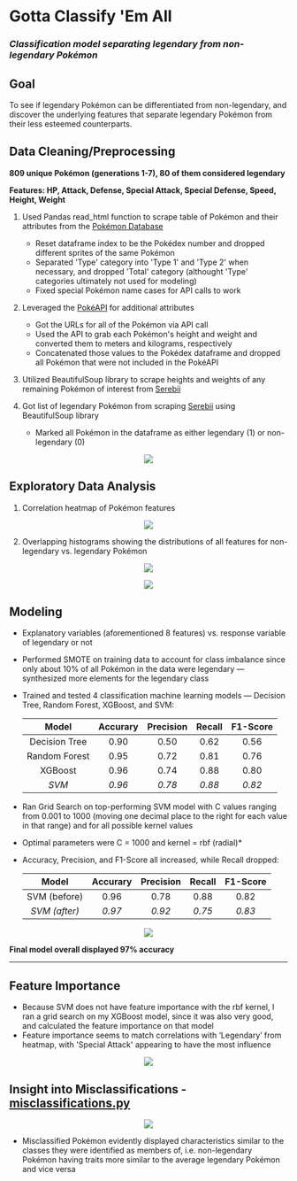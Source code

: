 # Gotta Classify 'Em All
### _Classification model separating legendary from non-legendary Pokémon_

## Goal
To see if legendary Pokémon can be differentiated from non-legendary, and discover the underlying features that separate legendary Pokémon from their less esteemed counterparts.

## Data Cleaning/Preprocessing
__809 unique Pokémon (generations 1-7), 80 of them considered legendary__

__Features: HP, Attack, Defense, Special Attack, Special Defense, Speed, Height, Weight__
1. Used Pandas read_html function to scrape table of Pokémon and their attributes from the [Pokémon Database](https://pokemondb.net/pokedex/all "Pokémon Database")
   * Reset dataframe index to be the Pokédex number and dropped different sprites of the same Pokémon
   * Separated 'Type' category into 'Type 1' and 'Type 2' when necessary, and dropped 'Total' category (althought 'Type' categories            ultimately not used for modeling)
   * Fixed special Pokémon name cases for API calls to work
2. Leveraged the [PokéAPI](https://pokeapi.co/docs/v2.html "PokéAPI") for additional attributes
   * Got the URLs for all of the Pokémon via API call
   * Used the API to grab each Pokémon's height and weight and converted them to meters and kilograms, respectively
   * Concatenated those values to the Pokédex dataframe and dropped all Pokémon that were not included in the PokéAPI
3. Utilized BeautifulSoup library to scrape heights and weights of any remaining Pokémon of interest from [Serebii](https://www.serebii.net/pokemon/ "Serebii")

4. Got list of legendary Pokémon from scraping [Serebii](https://www.serebii.net/pokemon/legendary.shtml "Serebii Legendaries") using        BeautifulSoup library
   * Marked all Pokémon in the dataframe as either legendary (1) or non-legendary (0)

<p align="center"><img src="https://github.com/ralterman/pokemon_classifier/blob/master/images/data.png"></p>

## Exploratory Data Analysis
1. Correlation heatmap of Pokémon features
  <p align="center"><img src="https://github.com/ralterman/pokemon_classifier/blob/master/images/heatmap.png"></p>

2. Overlapping histograms showing the distributions of all features for non-legendary vs. legendary Pokémon
  <p align="center"><img src="https://github.com/ralterman/pokemon_classifier/blob/master/images/histograms1.png"></p>
  <p align="center"><img src="https://github.com/ralterman/pokemon_classifier/blob/master/images/histograms2.png"></p>

## Modeling
* Explanatory variables (aforementioned 8 features) vs. response variable of legendary or not
* Performed SMOTE on training data to account for class imbalance since only about 10% of all Pokémon in the data were legendary —           synthesized more elements for the legendary class
* Trained and tested 4 classification machine learning models — Decision Tree, Random Forest, XGBoost, and SVM:

    | Model         | Accurary | Precision | Recall | F1-Score |
    |:-------------:|:--------:|:---------:|:------:|:--------:|
    | Decision Tree | 0.90     | 0.50      | 0.62   | 0.56     |
    | Random Forest | 0.95     | 0.72      | 0.81   | 0.76     |
    | XGBoost       | 0.96     | 0.74      | 0.88   | 0.80     |
    | _SVM_         | _0.96_   | _0.78_    | _0.88_ | _0.82_   |


* Ran Grid Search on top-performing SVM model with C values ranging from 0.001 to 1000 (moving one decimal place to the right for each       value in that range) and for all possible kernel values
* Optimal parameters were C = 1000 and kernel = rbf (radial)*
* Accuracy, Precision, and F1-Score all increased, while Recall dropped:

    | Model         | Accurary | Precision | Recall | F1-Score |
    |:-------------:|:--------:|:---------:|:------:|:--------:|
    | SVM (before)  | 0.96     | 0.78      | 0.88   | 0.82     |
    | _SVM (after)_ | _0.97_   | _0.92_    | _0.75_ | _0.83_   |

<p align="center"><img src="https://github.com/ralterman/pokemon_classifier/blob/master/images/confusion_matrix.png"></p>

__Final model overall displayed 97% accuracy__

---

## Feature Importance
* Because SVM does not have feature importance with the rbf kernel, I ran a grid search on my XGBoost model, since it was also very good,   and calculated the feature importance on that model
* Feature importance seems to match correlations with ‘Legendary’ from heatmap, with 'Special Attack' appearing to have the most influence

<p align="center"><img src="https://github.com/ralterman/pokemon_classifier/blob/master/images/feature_importance.png"></p>

## Insight into Misclassifications - [misclassifications.py](https://github.com/ralterman/gotta_classify_em_all/blob/master/misclassifications.py "Misclassifications")

<p align="center"><img src="https://github.com/ralterman/pokemon_classifier/blob/master/images/misclassifications.png"></p>

* Misclassified Pokémon evidently displayed characteristics similar to the classes they were identified as members of, i.e. non-legendary   Pokémon having traits more similar to the average legendary Pokémon and vice versa
